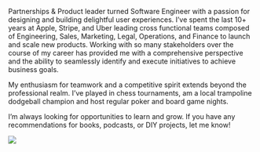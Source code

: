 Partnerships & Product leader turned Software Engineer with a passion for designing and building delightful user experiences. I’ve spent the last 10+ years at Apple, Stripe, and Uber leading cross functional teams composed of Engineering, Sales, Marketing, Legal, Operations, and Finance to launch and scale new products. Working with so many stakeholders over the course of my career has provided me with a comprehensive perspective and the ability to seamlessly identify and execute initiatives to achieve business goals.

My enthusiasm for teamwork and a competitive spirit extends beyond the professional realm. I’ve played in chess tournaments, am a local trampoline dodgeball champion and host regular poker and board game nights.

I’m always looking for opportunities to learn and grow. If you have any recommendations for books, podcasts, or DIY projects, let me know!

<img src="http://github-readme-streak-stats.herokuapp.com?user=apporator"/>
